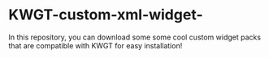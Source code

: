 # KWGT-custom-xml-widget-
In this repository, you can download some some cool custom widget packs that are compatible with KWGT for easy installation!
